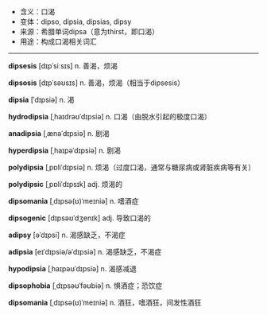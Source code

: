- <span class="definition">含义：口渴</span>
- <span class="definition">变体：dipso, dipsia, dipsias, dipsy</span>
- <span class="definition">来源：希腊单词dipsa（意为thirst，即口渴）</span>
- <span class="definition">用途：构成口渴相关词汇</span>


---


<span class="vocabulary">**dipsesis**</span> [dɪpˈsiːsɪs] n. 善渴，烦渴

<span class="vocabulary">**dipsosis**</span> [dɪpˈsəʊsɪs] n. 善渴，烦渴（相当于dipsesis）

<span class="vocabulary">**dipsia**</span> [ˈdɪpsiə] n. 渴

<span class="vocabulary">**hydrodipsia**</span> [ˌhaɪdrəʊˈdɪpsiə] n. 口渴（由脱水引起的极度口渴）

<span class="vocabulary">**anadipsia**</span> [ˌænəˈdɪpsiə] n. 剧渴

<span class="vocabulary">**hyperdipsia**</span> [ˌhaɪpəˈdɪpsiə] n. 剧渴

<span class="vocabulary">**polydipsia**</span> [ˌpɒliˈdɪpsiə] n. 烦渴（过度口渴，通常与糖尿病或肾脏疾病等有关）

<span class="vocabulary">**polydipsic**</span> [ˌpɒliˈdɪpsɪk] adj. 烦渴的

<span class="vocabulary">**dipsomania**</span> [ˌdɪpsə(ʊ)ˈmeɪniə] n. 嗜酒症

<span class="vocabulary">**dipsogenic**</span> [dɪpsəʊˈdʒenɪk] adj. 导致口渴的

<span class="vocabulary">**adipsy**</span> [əˈdɪpsi] n. 渴感缺乏，不渴症

<span class="vocabulary">**adipsia**</span> [eɪˈdɪpsiə/əˈdɪpsiə] n. 渴感缺乏，不渴症

<span class="vocabulary">**hypodipsia**</span> [ˌhaɪpəʊˈdɪpsiə] n. 渴感减退

<span class="vocabulary">**dipsophobia**</span> [ˌdɪpsəʊˈfəʊbiə] n. 惧酒症；恐饮症

<span class="vocabulary">**dipsomania**</span> [ˌdɪpsə(ʊ)ˈmeɪniə] n. 酒狂，嗜酒狂，间发性酒狂
